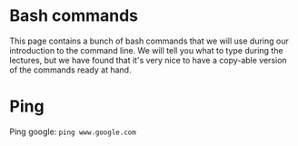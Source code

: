 # Bash commands
This page contains a bunch of bash commands that we will use during our introduction to the command line. We will tell you what to type during the lectures, but we have found that it's very nice to have a copy-able version of the commands ready at hand. 

# Ping
Ping google: 
`ping www.google.com`